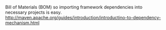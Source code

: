 Bill of Materials (BOM) so importing framework dependencies into necessary projects is easy.
http://maven.apache.org/guides/introduction/introductino-to-dependency-mechanism.html
